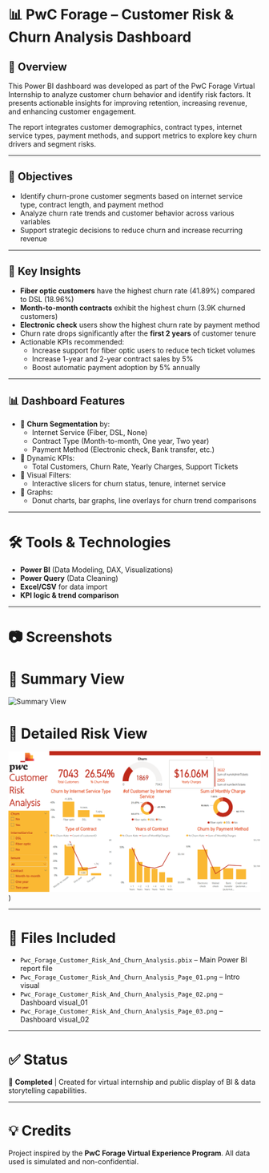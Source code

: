 # 📊 PwC Forage – Customer Risk & Churn Analysis Dashboard

## 📁 Overview

This Power BI dashboard was developed as part of the PwC Forage Virtual Internship to analyze customer churn behavior and identify risk factors. It presents actionable insights for improving retention, increasing revenue, and enhancing customer engagement.

The report integrates customer demographics, contract types, internet service types, payment methods, and support metrics to explore key churn drivers and segment risks.

---

## 🎯 Objectives

- Identify churn-prone customer segments based on internet service type, contract length, and payment method
- Analyze churn rate trends and customer behavior across various variables
- Support strategic decisions to reduce churn and increase recurring revenue

---

## 🧠 Key Insights

- **Fiber optic customers** have the highest churn rate (41.89%) compared to DSL (18.96%)
- **Month-to-month contracts** exhibit the highest churn (3.9K churned customers)
- **Electronic check** users show the highest churn rate by payment method
- Churn rate drops significantly after the **first 2 years** of customer tenure
- Actionable KPIs recommended:
  - Increase support for fiber optic users to reduce tech ticket volumes
  - Increase 1-year and 2-year contract sales by 5%
  - Boost automatic payment adoption by 5% annually

---

## 📊 Dashboard Features

- 📌 **Churn Segmentation** by:
  - Internet Service (Fiber, DSL, None)
  - Contract Type (Month-to-month, One year, Two year)
  - Payment Method (Electronic check, Bank transfer, etc.)
- 📌 Dynamic KPIs:
  - Total Customers, Churn Rate, Yearly Charges, Support Tickets
- 📌 Visual Filters:
  - Interactive slicers for churn status, tenure, internet service
- 📌 Graphs:
  - Donut charts, bar graphs, line overlays for churn trend comparisons

---

# 🛠️ Tools & Technologies

- **Power BI** (Data Modeling, DAX, Visualizations)
- **Power Query** (Data Cleaning)
- **Excel/CSV** for data import
- **KPI logic & trend comparison**

---

# 📷 Screenshots

# 📍 Summary View  
![Summary View]()

# 📍 Detailed Risk View  
![Detailed View](https://github.com/TusdidSabur/data-analytics-portfolio/blob/main/Pwc_Forage_Customer_Risk_And_Churn_Analysis_Page_03.png))

---

# 📂 Files Included

- `Pwc_Forage_Customer_Risk_And_Churn_Analysis.pbix` – Main Power BI report file
- `Pwc_Forage_Customer_Risk_And_Churn_Analysis_Page_01.png` – Intro visual
- `Pwc_Forage_Customer_Risk_And_Churn_Analysis_Page_02.png` – Dashboard visual_01
- `Pwc_Forage_Customer_Risk_And_Churn_Analysis_Page_03.png` – Dashboard visual_02

---

# ✅ Status

📌 **Completed** | Created for virtual internship and public display of BI & data storytelling capabilities.

---

# 💡 Credits

Project inspired by the **PwC Forage Virtual Experience Program**. All data used is simulated and non-confidential.
